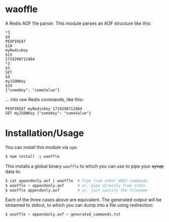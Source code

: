# waoffle
A Redis AOF file parser. This module parses an AOF structure like this:
``` aof
*3
$9
PEXPIREAT
$10
myRedisKey
$13
1719298712484
*3
$3
SET
$9
myJSONKey
$24
{"someKey": "someValue"}
```

... into raw Redis commands, like this:
``` redis
PEXPIREAT myRedisKey 1719298712484
SET myJSONKey {"someKey": "someValue"}
```

# Installation/Usage
You can install this module via `npm`:
``` bash
$ npm install -g waoffle
```
This installs a global binary `waoffle` to which you can use to pipe your ~~syrup~~ data to:
``` bash
$ cat appendonly.aof | waoffle  # Pipe from other UNIX commands
$ waoffle < appendonly.aof      # or, pipe directly from stdin
$ waoffle appendonly.aof        # or, just specify the filename
```
Each of the three cases above are equivalent. The generated output will be streamed to stdout, to which you can dump into a file using redirection:
``` bash
$ woaffle < appendonly.aof > generated_commands.txt
```
